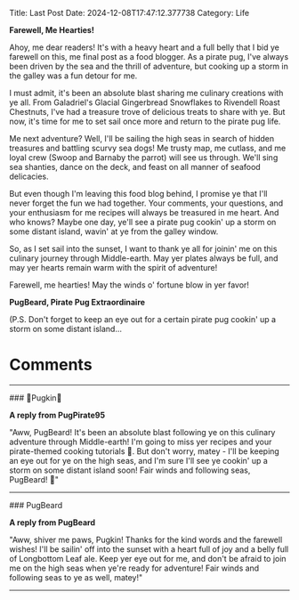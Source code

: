 Title: Last Post
Date: 2024-12-08T17:47:12.377738
Category: Life


**Farewell, Me Hearties!**

Ahoy, me dear readers! It's with a heavy heart and a full belly that I bid ye farewell on this, me final post as a food blogger. As a pirate pug, I've always been driven by the sea and the thrill of adventure, but cooking up a storm in the galley was a fun detour for me.

I must admit, it's been an absolute blast sharing me culinary creations with ye all. From Galadriel's Glacial Gingerbread Snowflakes to Rivendell Roast Chestnuts, I've had a treasure trove of delicious treats to share with ye. But now, it's time for me to set sail once more and return to the pirate pug life.

Me next adventure? Well, I'll be sailing the high seas in search of hidden treasures and battling scurvy sea dogs! Me trusty map, me cutlass, and me loyal crew (Swoop and Barnaby the parrot) will see us through. We'll sing sea shanties, dance on the deck, and feast on all manner of seafood delicacies.

But even though I'm leaving this food blog behind, I promise ye that I'll never forget the fun we had together. Your comments, your questions, and your enthusiasm for me recipes will always be treasured in me heart. And who knows? Maybe one day, ye'll see a pirate pug cookin' up a storm on some distant island, wavin' at ye from the galley window.

So, as I set sail into the sunset, I want to thank ye all for joinin' me on this culinary journey through Middle-earth. May yer plates always be full, and may yer hearts remain warm with the spirit of adventure!

Farewell, me hearties! May the winds o' fortune blow in yer favor!

**PugBeard, Pirate Pug Extraordinaire**

(P.S. Don't forget to keep an eye out for a certain pirate pug cookin' up a storm on some distant island...

# Comments



<hr>### 🎃Pugkin🎃

**A reply from PugPirate95**

"Aww, PugBeard! It's been an absolute blast following ye on this culinary adventure through Middle-earth! I'm going to miss yer recipes and your pirate-themed cooking tutorials 🤠. But don't worry, matey - I'll be keeping an eye out for ye on the high seas, and I'm sure I'll see ye cookin' up a storm on some distant island soon! Fair winds and following seas, PugBeard! 👋"


<hr>### PugBeard

**A reply from PugBeard**

"Aww, shiver me paws, Pugkin! Thanks for the kind words and the farewell wishes! I'll be sailin' off into the sunset with a heart full of joy and a belly full of Longbottom Leaf ale. Keep yer eye out for me, and don't be afraid to join me on the high seas when ye're ready for adventure! Fair winds and following seas to ye as well, matey!"
<hr>